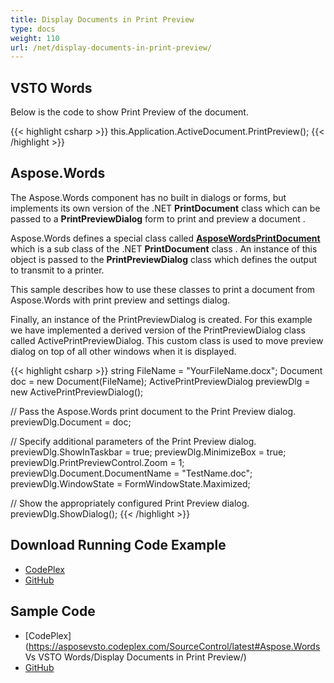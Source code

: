 ```yaml
---
title: Display Documents in Print Preview
type: docs
weight: 110
url: /net/display-documents-in-print-preview/
---
```


## VSTO Words

Below is the code to show Print Preview of the document.

{{< highlight csharp >}}
this.Application.ActiveDocument.PrintPreview();
{{< /highlight >}}

## Aspose.Words

The Aspose.Words component has no built in dialogs or forms, but implements its own version of the .NET **PrintDocument** class which can be passed to a **PrintPreviewDialog** form to print and preview a document .

Aspose.Words defines a special class called [**AsposeWordsPrintDocument**](https://apireference.aspose.com/words/net/aspose.words.rendering/asposewordsprintdocument) which is a sub class of the .NET **PrintDocument** class . An instance of this object is passed to the **PrintPreviewDialog** class which defines the output to transmit to a printer.

This sample describes how to use these classes to print a document from Aspose.Words with print preview and settings dialog.

Finally, an instance of the PrintPreviewDialog is created. For this example we have implemented a derived version of the PrintPreviewDialog class called ActivePrintPreviewDialog. This custom class is used to move preview dialog on top of all other windows when it is displayed.

{{< highlight csharp >}}
string FileName = "YourFileName.docx";
Document doc = new Document(FileName);
ActivePrintPreviewDialog previewDlg = new ActivePrintPreviewDialog();

// Pass the Aspose.Words print document to the Print Preview dialog.
previewDlg.Document = doc;

// Specify additional parameters of the Print Preview dialog.
previewDlg.ShowInTaskbar = true;
previewDlg.MinimizeBox = true;
previewDlg.PrintPreviewControl.Zoom = 1;
previewDlg.Document.DocumentName = "TestName.doc";
previewDlg.WindowState = FormWindowState.Maximized;

// Show the appropriately configured Print Preview dialog.
previewDlg.ShowDialog();
{{< /highlight >}}

## Download Running Code Example

- [CodePlex](https://asposevsto.codeplex.com/releases/view/616042)
- [GitHub](https://github.com/aspose-words/Aspose.Words-for-.NET/releases/tag/AsposeWordsForVSTOv1.1)

## Sample Code

- [CodePlex](https://asposevsto.codeplex.com/SourceControl/latest#Aspose.Words Vs VSTO Words/Display Documents in Print Preview/)
- [GitHub](https://github.com/aspose-words/Aspose.Words-for-.NET/tree/master/Plugins/Aspose.Words%20Vs%20VSTO%20Word/Code%20Comparison%20of%20Common%20Features/Display%20Documents%20in%20Print%20Preview)
